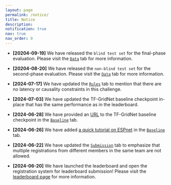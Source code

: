 ```yaml
---
layout: page
permalink: /notice/
title: Notice
description: 
notification: true 
nav: true
nav_order: 9
---
```


* **[20204-09-19]** We have released the `blind test set` for the final-phase evaluation. Please visit the [`Data`](/urgent2024/data) tab for more information.

* **[20204-08-20]** We have released the `non-blind test set` for the second-phase evaluation. Please visit the [`Data`](/urgent2024/data) tab for more information.

* **[2024-07-17]** We have updated the [`Rules`](/urgent2024/rules) tab to mention that there are no latency or causality constraints in this challenge.

* **[2024-07-03]** We have updated the TF-GridNet baseline checkpoint in-place that has the same performance as in the leaderboard.

* **[2024-06-28]** We have provided an [URL](https://huggingface.co/wyz/tfgridnet_for_urgent24) to the TF-GridNet baseline checkpoint in the [`Baseline`](/urgent2024/baseline) tab.

* **[2024-06-26]** We have added [a quick tutorial on ESPnet](/urgent2024/espnet_tutorial) in the [`Baseline`](/urgent2024/baseline) tab.

* **[2024-06-22]** We have updated the [`Submission`](/urgent2024/submission) tab to emphasize that multiple registrations from different members in the same team are not allowed.

* **[2024-06-20]** We have launched the leaderboard and open the registration system for leaderboard submission! Please visit the [leaderboard page](/urgent2024/leaderboard/) for more information.

